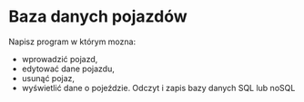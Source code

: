 # Baza danych pojazdów

Napisz program w którym mozna:
- wprowadzić pojazd,
- edytować dane pojazdu,
- usunąć pojaz, 
- wyświetlić dane o pojeździe.
Odczyt i zapis bazy danych SQL lub noSQL
